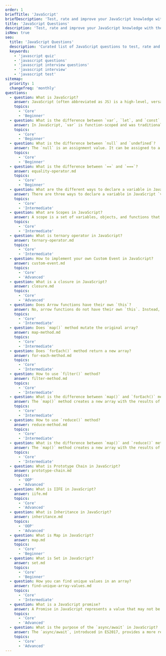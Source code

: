 ```yaml
---
order: 1
briefTitle: 'JavaScript'
briefDescription: 'Test, rate and improve your JavaScript knowledge with these questions.'
title: 'JavaScript Questions'
description: 'Test, rate and improve your JavaScript knowledge with these questions.'
isNew: true
seo:
  title: 'JavaScript Questions'
  description: 'Curated list of JavaScript questions to test, rate and improve your knowledge. Questions are based on real world experience and knowledge.'
  keywords:
    - 'javascript quiz'
    - 'javascript questions'
    - 'javascript interview questions'
    - 'javascript interview'
    - 'javascript test'
sitemap:
  priority: 1
  changefreq: 'monthly'
questions:
  - question: What is JavaScript?
    answer: JavaScript (often abbreviated as JS) is a high-level, versatile, and widely-used programming language primarily known for its role in web development. It enables interactive and dynamic behavior on websites.
    topics:
      - 'Core'
      - 'Beginner'
  - question: What is the difference between `var`, `let`, and `const` in JavaScript?
    answer: In JavaScript, `var` is function-scoped and was traditionally used to declare variables. `let` and `const` are block-scoped. The key difference between `let` and `const` is that `let` allows for reassignment while `const` creates a read-only reference.
    topics:
      - 'Core'
      - 'Beginner'
  - question: What is the difference between `null` and `undefined`?
    answer: The `null` is an assignment value. It can be assigned to a variable as a representation of no value. But the `undefined` is a primitive value that represents the absence of a value, or a variable that has not been assigned a value.
    topics:
      - 'Core'
      - 'Beginner'
  - question: What is the difference between `==` and `===`?
    answer: equality-operator.md
    topics:
      - 'Core'
      - 'Beginner'
  - question: What are the different ways to declare a variable in JavaScript?
    answer: There are three ways to declare a variable in JavaScript `var`, `let`, and `const`.
    topics:
      - 'Core'
      - 'Intermediate'
  - question: What are Scopes in JavaScript?
    answer: A scope is a set of variables, objects, and functions that you have access to. There are three types of scopes in JavaScript. Which are Global Scope, Function Scope (Local Scope), and Block Scope.
    topics:
      - 'Core'
      - 'Intermediate'
  - question: What is ternary operator in JavaScript?
    answer: ternary-operator.md
    topics:
      - 'Core'
      - 'Intermediate'
  - question: How to implement your own Custom Event in JavaScript?
    answer: custom-event.md
    topics:
      - 'Core'
      - 'Advanced'
  - question: What is a closure in JavaScript?
    answer: closure.md
    topics:
      - 'Core'
      - 'Advanced'
  - question: Does Arrow functions have their own `this`?
    answer: No, arrow functions do not have their own `this`. Instead, they inherit the `this` of the enclosing lexical scope.
    topics:
      - 'Core'
      - 'Intermediate'
  - question: Does `map()` method mutate the original array?
    answer: map-method.md
    topics:
      - 'Core'
      - 'Intermediate'
  - question: Does `forEach()` method return a new array?
    answer: for-each-method.md
    topics:
      - 'Core'
      - 'Intermediate'
  - question: How to use `filter()` method?
    answer: filter-method.md
    topics:
      - 'Core'
      - 'Intermediate'
  - question: What is the difference between `map()` and `forEach()` methods?
    answer: The `map()` method creates a new array with the results of calling a provided function on every element in the calling array. Whereas, the `forEach()` method executes a provided function once for each array element.
    topics:
      - 'Core'
      - 'Intermediate'
  - question: How to use `reduce()` method?
    answer: reduce-method.md
    topics:
      - 'Core'
      - 'Intermediate'
  - question: What is the difference between `map()` and `reduce()` methods?
    answer: The `map()` method creates a new array with the results of calling a provided function on every element in the calling array. Whereas, the `reduce()` method executes a reducer function (that you provide) on each element of the array, resulting in a single output value.
    topics:
      - 'Core'
      - 'Intermediate'
  - question: What is Prototype Chain in JavaScript?
    answer: prototype-chain.md
    topics:
      - 'OOP'
      - 'Advanced'
  - question: What is IIFE in JavaScript?
    answer: iife.md
    topics:
      - 'Core'
      - 'Advanced'
  - question: What is Inheritance in JavaScript?
    answer: inheritance.md
    topics:
      - 'OOP'
      - 'Advanced'
  - question: What is Map in JavaScript?
    answer: map.md
    topics:
      - 'Core'
      - 'Beginner'
  - question: What is Set in JavaScript?
    answer: set.md
    topics:
      - 'Core'
      - 'Beginner'
  - question: How you can find unique values in an array?
    answer: find-unique-array-values.md
    topics:
      - 'Core'
      - 'Intermediate'
  - question: What is a JavaScript promise?
    answer: A Promise in JavaScript represents a value that may not be available yet but will be at some point. Promises provide a way to handle asynchronous operations, offering methods like `.then()` and `.catch()` to register callbacks for success and failure.
    topics:
      - 'Core'
      - 'Advanced'
  - question: What is the purpose of the `async/await` in JavaScript?
    answer: The `async/await`, introduced in ES2017, provides a more readable and cleaner way to handle asynchronous operations compared to callbacks and promises. An `async` function always returns a promise, and within such a function, you can use `await` to pause execution until a promise settles.
    topics:
      - 'Core'
      - 'Advanced'
---
```

